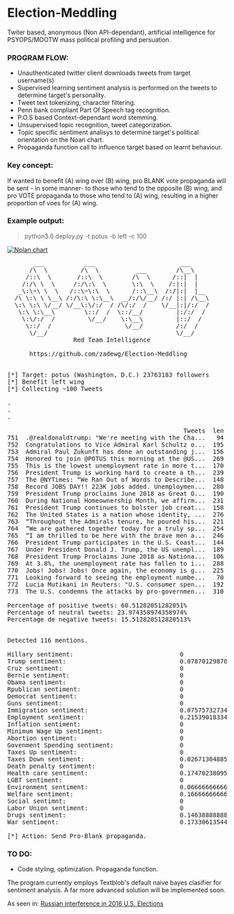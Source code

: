 # Election-Meddling 

Twiter based, anonymous (Non API-dependant), artificial intelligence for PSYOPS/MOOTW mass political profiling and persuation.

### PROGRAM FLOW:

* Unauthenticated twitter client downloads tweets from target username(s)
* Supervised learning sentiment analysis is performed on the tweets to determine target's personality.
* Tweet text tokenizing, character filtering.
* Penn bank compliant Part Of Speech tag recognition.
* P.O.S based Context-dependant word stemming.
* Unsupervised topic recognition, tweet categorization.
* Topic specific sentiment analisys to determine target's political orientation on the Noan chart.
* Propaganda function call to influence target based on learnt behaviour.

### Key concept:

If wanted to benefit (A) wing over (B) wing, pro BLANK vote propaganda will be sent - in some manner- to those who tend to the opposite (B) wing, and pro VOTE propaganda to those who tend to (A) wing, resulting in a higher proportion of voes for (A) wing. 


### Example output:

> python3.6 deploy.py -t potus -b left -c 100

<a href="https://github.com/zadewg/"><img src="https://image.ibb.co/n0w80p/nolan2.png" title="Nolan chart" alt="Nolan chart"></a>


<pre>
       ___           ___                       ___      
      /\  \         /\  \          ___        /\__\     
     /::\  \       /::\  \        /\  \      /::|  |    
    /:/\ \  \     /:/\:\  \       \:\  \    /:|:|  |    
   _\:\~\ \  \   /::\~\:\  \      /::\__\  /:/|:|  |__  
  /\ \:\ \ \__\ /:/\:\ \:\__\  __/:/\/__/ /:/ |:| /\__\ 
  \:\ \:\ \/__/ \/__\:\/:/  / /\/:/  /    \/__|:|/:/  / 
   \:\ \:\__\        \::/  /  \::/__/         |:/:/  /  
    \:\/:/  /         \/__/    \:\__\         |::/  /   
     \::/  /                    \/__/         /:/  /    
      \/__/                                   \/__/     
                  Red Team Intelligence               

      https://github.com/zadewg/Election-Meddling  


[*] Target: potus (Washington, D.C.) 23763183 followers
[*] Benefit left wing
[*] Collecting ~100 Tweets

.
.
.

                                                Tweets  len                   ID                Date   Likes    RTs  SA
751  .@realdonaldtrump: "We're meeting with the Cha...   94  1002633696086593536 2018-06-01 19:31:15   11748   2559   0
752  Congratulations to Vice Admiral Karl Schultz o...  195  1002628738146865154 2018-06-01 19:11:33    5983   1009   1
753  Admiral Paul Zukunft has done an outstanding j...  156  1002628407807619073 2018-06-01 19:10:15    5246    765   1
754  Honored to join @POTUS this morning at the @US...  269  1002627439892271106 2018-06-01 19:06:24    6754   1131   1
755  This is the lowest unemployment rate in more t...  170  1002620046764539904 2018-06-01 18:37:01    6033   1515   1
756  President Trump is working hard to create a th...  239  1002612998433923078 2018-06-01 18:09:01    4917   1226   1
757  The @NYTimes: “We Ran Out of Words to Describe...  148  1002598904498704385 2018-06-01 17:13:00    8885   2674   1
758  Record JOBS DAY!! 223K jobs added. Unemploymen...  280  1002602715820756993 2018-06-01 17:28:09   40487   9077   1
759  President Trump proclaims June 2018 as Great O...  190  1002595130304598016 2018-06-01 16:58:01    5415   1114   1
760  During National Homeownership Month, we affirm...  231  1002588594207383552 2018-06-01 16:32:02    3795    766   1
761  President Trump continues to bolster job creat...  158  1002585315549302784 2018-06-01 16:19:01    4919   1071   1
762  The United States is a nation whose identity, ...  276  1002584816016125954 2018-06-01 16:17:01    4473    941   0
763  “Throughout the Admirals tenure, he poured his...  221  1002580989497860096 2018-06-01 16:01:49    5350   1069   1
764  “We are gathered together today for a truly sp...  254  1002579894692265984 2018-06-01 15:57:28    5672   1086   1
765  “I am thrilled to be here with the brave men a...  246  1002578420306345985 2018-06-01 15:51:37    9402   1805   1
766  President Trump participates in the U.S. Coast...  144  1002565818696327168 2018-06-01 15:01:32    4322    875   1
767  Under President Donald J. Trump, the US unempl...  189  1002563670306672640 2018-06-01 14:53:00    7268   1819   1
768  President Trump Proclaims June 2018 as Nationa...  106  1002550752127135744 2018-06-01 14:01:40    3536    685   0
769  At 3.8%, the unemployment rate has fallen to i...  288  1002558333973393408 2018-06-01 14:31:48   12898   3026   1
770  Jobs! Jobs! Jobs! Once again, the economy is g...  225  1002548108755075074 2018-06-01 13:51:10   17077   3980   1
771  Looking forward to seeing the employment numbe...   70  1002510522032541701 2018-06-01 11:21:48   75725  11371   0
772  Lucia Mutikani in Reuters: "U.S. consumer spen...  192  1002314283663941632 2018-05-31 22:22:01    3210    750   1
773  The U.S. condemns the attacks by pro-governmen...  310  1002312027598217216 2018-05-31 22:13:04    7096   2072   1

Percentage of positive tweets: 60.51282051282051%
Percentage of neutral tweets: 23.974358974358974%
Percentage de negative tweets: 15.512820512820513%


Detected 116 mentions.

Hillary sentiment:                             0
Trump sentiment:                               0.07870129870129869
Cruz sentiment:                                0
Bernie sentiment:                              0
Obama sentiment:                               0
Rpublican sentiment:                           0
Democrat sentiment:                            0
Guns sentiment:                                0
Immigration sentiment:                         0.07575732734614314
Employment sentiment:                          0.21539018334606566
Inflation sentiment:                           0
Minimum Wage Up sentiment:                     0
Abortion sentiment:                            0
Govenment Spending sentiment:                  0
Taxes Up sentiment:                            0
Taxes Down sentiment:                          0.026713048855906002
Death penalty sentiment:                       0
Health care sentiment:                         0.17470238095238097
LGBT sentiment:                                0
Environment sentiment:                         0.06666666666666668
Welfare sentiment:                             0.16666666666666669
Social sentimnt:                               0
Labor Union sentiment:                         0 
Drugs sentiment:                               0.1463888888888889
War sentiment:                                 0.1733061354489926

[*] Action: Send Pro-Blank propaganda.
</pre>


### TO DO:

- Code styling, optimization. Propaganda function.

The program currently employs Textblob's default naive bayes clasifier for sentiment analysis. A far more advanced solution will be implemented soon.



As seen in: [Russian interference in 2016 U.S. Elections](https://en.wikipedia.org/wiki/Russian_interference_in_the_2016_United_States_elections)
